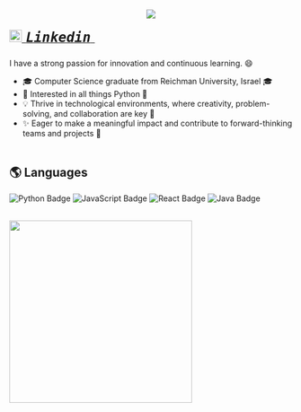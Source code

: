 <h1 align="center">
  <a href="https://git.io/typing-svg">
    <img src="https://readme-typing-svg.herokuapp.com/?lines=Hi%20there!%20👋;%20I'm%20Tomas%20Shraier!;&center=true&size=30">
  </a>
</h1>

<!-- Connect with Me -->
<h5 align="left">
  <code><a href="https://www.linkedin.com/in/tomas-s-3b536321a/" title="Linkedin Profile"><img width="22" src="https://cdn.jsdelivr.net/npm/simple-icons@v3/icons/linkedin.svg"> <span style="font-size: 24px;">Linkedin</span> </a></code>
</h5>


<!-- About Me -->
I have a strong passion for innovation and continuous learning. 😄

- 🎓 Computer Science graduate from Reichman University, Israel 🎓
- 🌱 Interested in all things Python 🚀
- 💡 Thrive in technological environments, where creativity, problem-solving, and collaboration are key 🎯
- ✨ Eager to make a meaningful impact and contribute to forward-thinking teams and projects 🌟
<br/><br/>


<!-- Skills -->
## 🌎 Languages 

![Python Badge](https://img.shields.io/badge/-Python-black?style=flat&logo=python)
![JavaScript Badge](https://img.shields.io/badge/-JavaScript-black?style=flat&logo=JavaScript)
![React Badge](https://img.shields.io/badge/React.js-black?style=flat&logo=react)
![Java Badge](https://img.shields.io/badge/Java-black) 

<br/>

<div align=left>
    <a href="https://github.com/anuraghazra/github-readme-stats">
      <img width=325 align="center" src="https://github-readme-stats.vercel.app/api/top-langs/?username=idanye&hide=c%23,powershell,Mathematica,Ruby,Objective-C,Objective-C%2b%2b,Cuda&title_color=61dafb&text_color=ffffff&icon_color=61dafb&bg_color=20232a&langs_count=8&layout=compact&border_color=61dafb&hide_border=true" />
    </a>
</div>
<br/>
